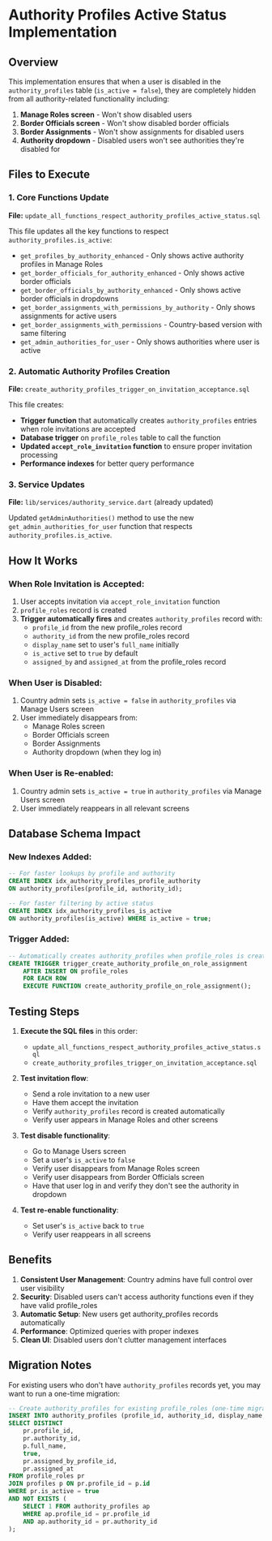 # Authority Profiles Active Status Implementation

## Overview
This implementation ensures that when a user is disabled in the `authority_profiles` table (`is_active = false`), they are completely hidden from all authority-related functionality including:

1. **Manage Roles screen** - Won't show disabled users
2. **Border Officials screen** - Won't show disabled border officials  
3. **Border Assignments** - Won't show assignments for disabled users
4. **Authority dropdown** - Disabled users won't see authorities they're disabled for

## Files to Execute

### 1. Core Functions Update
**File:** `update_all_functions_respect_authority_profiles_active_status.sql`

This file updates all the key functions to respect `authority_profiles.is_active`:

- `get_profiles_by_authority_enhanced` - Only shows active authority profiles in Manage Roles
- `get_border_officials_for_authority_enhanced` - Only shows active border officials
- `get_border_officials_by_authority_enhanced` - Only shows active border officials in dropdowns
- `get_border_assignments_with_permissions_by_authority` - Only shows assignments for active users
- `get_border_assignments_with_permissions` - Country-based version with same filtering
- `get_admin_authorities_for_user` - Only shows authorities where user is active

### 2. Automatic Authority Profiles Creation
**File:** `create_authority_profiles_trigger_on_invitation_acceptance.sql`

This file creates:

- **Trigger function** that automatically creates `authority_profiles` entries when role invitations are accepted
- **Database trigger** on `profile_roles` table to call the function
- **Updated `accept_role_invitation` function** to ensure proper invitation processing
- **Performance indexes** for better query performance

### 3. Service Updates
**File:** `lib/services/authority_service.dart` (already updated)

Updated `getAdminAuthorities()` method to use the new `get_admin_authorities_for_user` function that respects `authority_profiles.is_active`.

## How It Works

### When Role Invitation is Accepted:
1. User accepts invitation via `accept_role_invitation` function
2. `profile_roles` record is created
3. **Trigger automatically fires** and creates `authority_profiles` record with:
   - `profile_id` from the new profile_roles record
   - `authority_id` from the new profile_roles record  
   - `display_name` set to user's `full_name` initially
   - `is_active` set to `true` by default
   - `assigned_by` and `assigned_at` from the profile_roles record

### When User is Disabled:
1. Country admin sets `is_active = false` in `authority_profiles` via Manage Users screen
2. User immediately disappears from:
   - Manage Roles screen
   - Border Officials screen
   - Border Assignments
   - Authority dropdown (when they log in)

### When User is Re-enabled:
1. Country admin sets `is_active = true` in `authority_profiles` via Manage Users screen
2. User immediately reappears in all relevant screens

## Database Schema Impact

### New Indexes Added:
```sql
-- For faster lookups by profile and authority
CREATE INDEX idx_authority_profiles_profile_authority 
ON authority_profiles(profile_id, authority_id);

-- For faster filtering by active status
CREATE INDEX idx_authority_profiles_is_active 
ON authority_profiles(is_active) WHERE is_active = true;
```

### Trigger Added:
```sql
-- Automatically creates authority_profiles when profile_roles is created
CREATE TRIGGER trigger_create_authority_profile_on_role_assignment
    AFTER INSERT ON profile_roles
    FOR EACH ROW
    EXECUTE FUNCTION create_authority_profile_on_role_assignment();
```

## Testing Steps

1. **Execute the SQL files** in this order:
   - `update_all_functions_respect_authority_profiles_active_status.sql`
   - `create_authority_profiles_trigger_on_invitation_acceptance.sql`

2. **Test invitation flow**:
   - Send a role invitation to a new user
   - Have them accept the invitation
   - Verify `authority_profiles` record is created automatically
   - Verify user appears in Manage Roles and other screens

3. **Test disable functionality**:
   - Go to Manage Users screen
   - Set a user's `is_active` to `false`
   - Verify user disappears from Manage Roles screen
   - Verify user disappears from Border Officials screen
   - Have that user log in and verify they don't see the authority in dropdown

4. **Test re-enable functionality**:
   - Set user's `is_active` back to `true`
   - Verify user reappears in all screens

## Benefits

1. **Consistent User Management**: Country admins have full control over user visibility
2. **Security**: Disabled users can't access authority functions even if they have valid profile_roles
3. **Automatic Setup**: New users get authority_profiles records automatically
4. **Performance**: Optimized queries with proper indexes
5. **Clean UI**: Disabled users don't clutter management interfaces

## Migration Notes

For existing users who don't have `authority_profiles` records yet, you may want to run a one-time migration:

```sql
-- Create authority_profiles for existing profile_roles (one-time migration)
INSERT INTO authority_profiles (profile_id, authority_id, display_name, is_active, assigned_by, assigned_at)
SELECT DISTINCT 
    pr.profile_id,
    pr.authority_id,
    p.full_name,
    true,
    pr.assigned_by_profile_id,
    pr.assigned_at
FROM profile_roles pr
JOIN profiles p ON pr.profile_id = p.id
WHERE pr.is_active = true
AND NOT EXISTS (
    SELECT 1 FROM authority_profiles ap 
    WHERE ap.profile_id = pr.profile_id 
    AND ap.authority_id = pr.authority_id
);
```